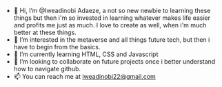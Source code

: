 - 👋 Hi, I’m @Iweadinobi Adaeze, a not so new newbie to learning these things but then i'm so invested in learning whatever makes life easier and profits me just as much. I love to create as well, when i'm much better at these things.
- 👀 I’m interested in the metaverse and all things future tech, but then i have to begin from the basics.
- 🌱 I’m currently learning HTML, CSS and Javascript
- 💞️ I’m looking to collaborate on future projects once i better understand how to navigate github.
- 📫 You can reach me at iweadinobi22@gmail.com

<!---
Iweadinobi/Iweadinobi is a ✨ special ✨ repository because its `README.md` (this file) appears on your GitHub profile.
You can click the Preview link to take a look at your changes.
--->
